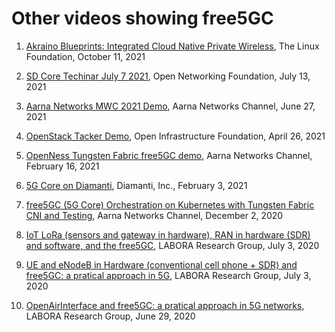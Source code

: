 # Other videos showing free5GC


1. [Akraino Blueprints: Integrated Cloud Native Private Wireless](https://www.youtube.com/watch?v=yznPX93T0OU), The Linux Foundation, October 11, 2021

2. [SD Core Techinar July 7 2021](https://www.youtube.com/watch?v=-eQzbSxXgSU), Open Networking Foundation, July 13, 2021

3. [Aarna Networks MWC 2021 Demo](https://www.youtube.com/watch?v=wHm42mTF5dk), Aarna Networks Channel, June 27, 2021

4. [OpenStack Tacker Demo](https://www.youtube.com/watch?v=JK0Jp9yA1Kw), Open Infrastructure Foundation, April 26, 2021

5. [OpenNess Tungsten Fabric free5GC demo](https://www.youtube.com/watch?v=cjA346e2NMI), Aarna Networks Channel, February 16, 2021

6. [5G Core on Diamanti](https://www.youtube.com/watch?v=79aa8tNj7Nw), Diamanti, Inc., February 3, 2021

7. [free5GC (5G Core) Orchestration on Kubernetes with Tungsten Fabric CNI and Testing](https://www.youtube.com/watch?v=b78KiFDuibs), Aarna Networks Channel, December 2, 2020

8. [IoT LoRa (sensors and gateway in hardware), RAN in hardware (SDR) and software, and the free5GC](https://www.youtube.com/watch?v=nJpO95LuxLU), LABORA Research Group, July 3, 2020

9. [UE and eNodeB in Hardware (conventional cell phone + SDR) and free5GC: a pratical approach in 5G](https://www.youtube.com/watch?v=ph1dZNrduOU), LABORA Research Group, July 3, 2020

10. [OpenAirInterface and free5GC: a pratical approach in 5G networks](https://www.youtube.com/watch?v=ZZZ8UjgyWn4), LABORA Research Group, June 29, 2020